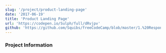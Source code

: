 ```yaml
---
slug: '/project/product-landing-page'
date: '2017-06-19'
title: 'Product Landing Page'
url: 'https://codepen.io/Sulph/full/dRvjpv'
github: 'https://github.com/Squibs/freeCodeCamp/blob/master/1.%20Responsive%20Web%20Design/8.%20Responsive%20Web%20Design%20Projects.md#build-a-product-landing-page'
---
```


### Project Information

